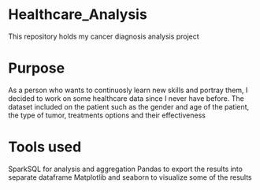 # Healthcare_Analysis
This repository holds my cancer diagnosis analysis project

# Purpose
As a person who wants to continuosly learn new skills and portray them, I decided to work on some healthcare data since I never have before. The dataset included on the patient such as the gender and age of the patient, the type of tumor, treatments options and their effectiveness

# Tools used
SparkSQL for analysis and aggregation
Pandas to export the results into separate dataframe
Matplotlib and seaborn to visualize some of the results
